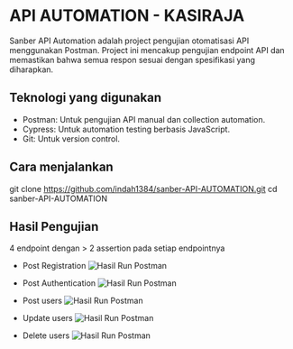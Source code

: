 # API AUTOMATION - KASIRAJA
Sanber API Automation adalah project pengujian otomatisasi API menggunakan Postman. Project ini mencakup pengujian endpoint API dan memastikan bahwa semua respon sesuai dengan spesifikasi yang diharapkan.

## Teknologi yang digunakan
- Postman: Untuk pengujian API manual dan collection automation.
- Cypress: Untuk automation testing berbasis JavaScript.
- Git: Untuk version control.

## Cara menjalankan
git clone https://github.com/indah1384/sanber-API-AUTOMATION.git
cd sanber-API-AUTOMATION

## Hasil Pengujian
4 endpoint dengan > 2 assertion pada setiap endpointnya

- Post Registration
![Hasil Run Postman](module/assets/1.png)

- Post Authentication
![Hasil Run Postman](module/assets/2.png)

- Post users
![Hasil Run Postman](module/assets/3.png)

- Update users 
![Hasil Run Postman](module/assets/4.png)

- Delete users 
![Hasil Run Postman](module/assets/5.png)





